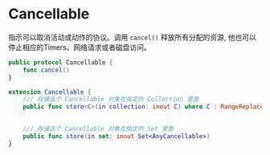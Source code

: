 # Cancellable

指示可以取消活动或动作的协议。调用 `cancel()` 释放所有分配的资源, 他也可以停止相应的Timers、网络请求或者磁盘访问。 

```swift
public protocol Cancellable {
    func cancel()
}

extension Cancellable {
    /// 存储这个 Cancellable 对象在指定的 Collection 里面 
    public func store<C>(in collection: inout C) where C : RangeReplaceableCollection, 	
  																											C.Element == AnyCancellable

    /// 存储这个 Cancellable 对象在指定的 Set 里面  
    public func store(in set: inout Set<AnyCancellable>)
}
```





